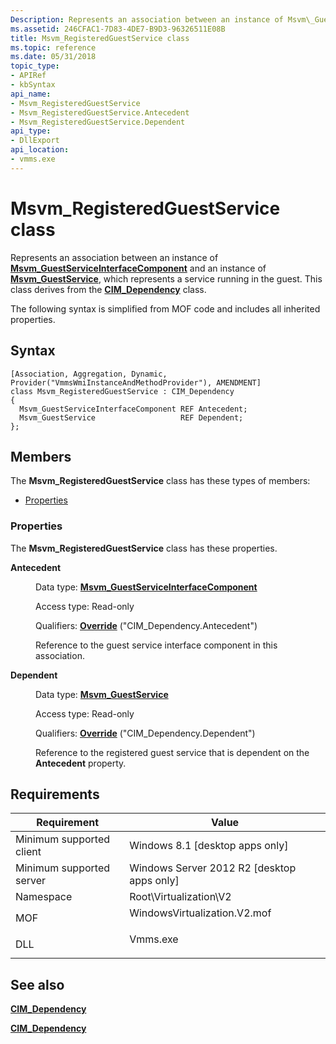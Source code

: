 ```yaml
---
Description: Represents an association between an instance of Msvm\_GuestServiceInterfaceComponent and an instance of Msvm\_GuestService, which represents a service running in the guest.
ms.assetid: 246CFAC1-7D83-4DE7-B9D3-96326511E08B
title: Msvm_RegisteredGuestService class
ms.topic: reference
ms.date: 05/31/2018
topic_type: 
- APIRef
- kbSyntax
api_name: 
- Msvm_RegisteredGuestService
- Msvm_RegisteredGuestService.Antecedent
- Msvm_RegisteredGuestService.Dependent
api_type: 
- DllExport
api_location: 
- vmms.exe
---
```


# Msvm\_RegisteredGuestService class

Represents an association between an instance of [**Msvm\_GuestServiceInterfaceComponent**](msvm-guestserviceinterfacecomponent.md) and an instance of [**Msvm\_GuestService**](msvm-guestservice.md), which represents a service running in the guest. This class derives from the [**CIM\_Dependency**](/windows/desktop/CIMWin32Prov/cim-dependency) class.

The following syntax is simplified from MOF code and includes all inherited properties.

## Syntax

``` syntax
[Association, Aggregation, Dynamic, Provider("VmmsWmiInstanceAndMethodProvider"), AMENDMENT]
class Msvm_RegisteredGuestService : CIM_Dependency
{
  Msvm_GuestServiceInterfaceComponent REF Antecedent;
  Msvm_GuestService                   REF Dependent;
};
```

## Members

The **Msvm\_RegisteredGuestService** class has these types of members:

-   [Properties](#properties)

### Properties

The **Msvm\_RegisteredGuestService** class has these properties.

<dl> <dt>

**Antecedent**
</dt> <dd> <dl> <dt>

Data type: **[**Msvm\_GuestServiceInterfaceComponent**](msvm-guestserviceinterfacecomponent.md)**
</dt> <dt>

Access type: Read-only
</dt> <dt>

Qualifiers: [**Override**](/windows/desktop/WmiSdk/standard-qualifiers) ("CIM\_Dependency.Antecedent")
</dt> </dl>

Reference to the guest service interface component in this association.

</dd> <dt>

**Dependent**
</dt> <dd> <dl> <dt>

Data type: **[**Msvm\_GuestService**](msvm-guestservice.md)**
</dt> <dt>

Access type: Read-only
</dt> <dt>

Qualifiers: [**Override**](/windows/desktop/WmiSdk/standard-qualifiers) ("CIM\_Dependency.Dependent")
</dt> </dl>

Reference to the registered guest service that is dependent on the **Antecedent** property.

</dd> </dl>

## Requirements



| Requirement | Value |
|-------------------------------------|---------------------------------------------------------------------------------------------------------|
| Minimum supported client<br/> | Windows 8.1 \[desktop apps only\]<br/>                                                            |
| Minimum supported server<br/> | Windows Server 2012 R2 \[desktop apps only\]<br/>                                                 |
| Namespace<br/>                | Root\\Virtualization\\V2<br/>                                                                     |
| MOF<br/>                      | <dl> <dt>WindowsVirtualization.V2.mof</dt> </dl> |
| DLL<br/>                      | <dl> <dt>Vmms.exe</dt> </dl>                     |



## See also

<dl> <dt>

[**CIM\_Dependency**](cim-dependency.md)
</dt> <dt>

[**CIM\_Dependency**](/windows/desktop/CIMWin32Prov/cim-dependency)
</dt> </dl>

 

